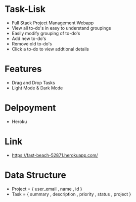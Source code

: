 # Task-Lisk
- Full Stack Project Management Webapp
- View all to-do's in easy to understand groupings
- Easily modify grouping of to-do's
- Add new to-do's
- Remove old to-do's
- Click a to-do to view addtional details

# Features
- Drag and Drop Tasks
- Light Mode & Dark Mode

# Delpoyment
- Heroku

# Link
- https://fast-beach-52871.herokuapp.com/

# Data Structure
- Project = { user_email , name , id }
- Task = { summary , description , priority , status , project }
